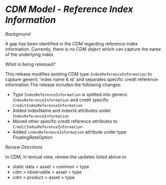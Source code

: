 # *CDM Model - Reference Index Information*

_Background_

A gap has been identified in the CDM regarding reference index information. Currently, there is no CDM object which can capture the name of the underlying index. 

_What is being released?_

This release modifies existing CDM type `IndexReferenceInformation` to capture generic 'index name & id' and separates specific credit reference information
The release includes the following changes:

- Type `IndexReferenceInformation` is splitted into generic `IndexReferenceInformation` and credit specific `CreditIndexReferenceInformation`
- Added indexName and indexId attributes under `IndexReferenceInformation`
- Moved other specific credit reference attributes to `CreditIndexReferenceInformation`
- Added `indexReferenceInformation` attribute under type FloatingRateOption

_Review Directions_

In CDM, In textual view, review the updates listed above in:
	
 - static data > asset > common > type
 - cdm > observable > asset > type
 - cdm > product > asset > type
